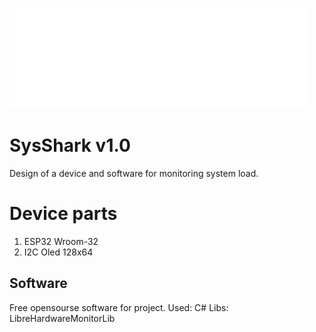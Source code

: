 ![Logo](https://github.com/ErrorVdept/SysShark/blob/main/Other/LogoSysShark.png)

# SysShark v1.0
Design of a device and software for monitoring system load.

# Device parts

1) ESP32 Wroom-32
2) I2C Oled 128x64

## Software

Free opensourse software for project.
Used: C#
Libs: LibreHardwareMonitorLib
